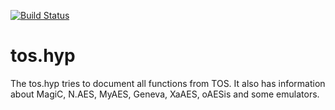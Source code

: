 [![Build Status](https://travis-ci.org/freemint/tos.hyp.svg?branch=master)](https://travis-ci.org/freemint/tos.hyp)

# tos.hyp

The tos.hyp tries to document all functions from TOS. It also has information about MagiC, N.AES, MyAES, Geneva, XaAES, oAESis and some emulators.
